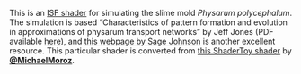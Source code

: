 This is an [ISF shader](https://isf.video) for simulating the slime mold
_Physarum polycephalum_. The simulation is based “Characteristics of pattern
formation and evolution in approximations of physarum transport networks” by
Jeff Jones (PDF available [here](https://uwe-repository.worktribe.com/output/980579)),
and [this webpage by Sage Johnson](https://cargocollective.com/sagejenson/physarum)
is another excellent resource. This particular shader is converted from
[this ShaderToy shader](https://www.shadertoy.com/view/tlKGDh) by
[**@MichaelMoroz**](https://github.com/MichaelMoroz).
